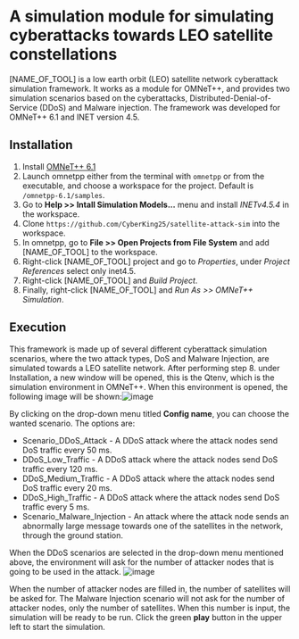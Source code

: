 # A simulation module for simulating cyberattacks towards LEO satellite constellations

[NAME_OF_TOOL] is a low earth orbit (LEO) satellite network cyberattack simulation framework. It works as a module for OMNeT++, and provides two simulation scenarios based on the cyberattacks, Distributed-Denial-of-Service (DDoS) and Malware injection. The framework was developed for OMNeT++ 6.1 and INET version 4.5.

## Installation

1. Install [OMNeT++ 6.1](https://omnetpp.org/download/)
2. Launch omnetpp either from the terminal with `omnetpp` or from the executable, and choose a workspace for the project. Default is `/omnetpp-6.1/samples`.
3. Go to **Help >> Intall Simulation Models...** menu and install *INETv4.5.4* in the workspace.
4. Clone `https://github.com/CyberKing25/satellite-attack-sim` into the workspace.
5. In omnetpp, go to **File >> Open Projects from File System** and add [NAME_OF_TOOL] to the workspace.
6. Right-click [NAME_OF_TOOL] project and go to *Properties*, under *Project References* select only inet4.5.
7. Right-click [NAME_OF_TOOL] and *Build Project*.
8. Finally, right-click [NAME_OF_TOOL] and *Run As >> OMNeT++ Simulation*.

## Execution

This framework is made up of several different cyberattack simulation scenarios, where the two attack types, DoS and Malware Injection, are simulated towards a LEO satellite network. After performing step 8. under Installation, a new window will be opened, this is the Qtenv, which is the simulation environment in OMNeT++. When this environment is opened, the following image will be shown:![image](https://github.com/user-attachments/assets/3911c324-13e7-4a19-85c6-4769c576fb3e)

By clicking on the drop-down menu titled **Config name**, you can choose the wanted scenario. The options are:
- Scenario_DDoS_Attack - A DDoS attack where the attack nodes send DoS traffic every 50 ms.
- DDoS_Low_Traffic - A DDoS attack where the attack nodes send DoS traffic every 120 ms.
- DDoS_Medium_Traffic - A DDoS attack where the attack nodes send DoS traffic every 20 ms.
- DDoS_High_Traffic - A DDoS attack where the attack nodes send DoS traffic every 5 ms.
- Scenario_Malware_Injection - An attack where the attack node sends an abnormally large message towards one of the satellites in the network, through the ground station.

When the DDoS scenarios are selected in the drop-down menu mentioned above, the environment will ask for the number of attacker nodes that is going to be used in the attack. ![image](https://github.com/user-attachments/assets/737fbd28-b1a6-4282-be34-5db96d8b2403)

When the number of attacker nodes are filled in, the number of satellites will be asked for. The Malware Injection scenario will not ask for the number of attacker nodes, only the number of satellites. When this number is input, the simulation will be ready to be run. Click the green **play** button in the upper left to start the simulation.




